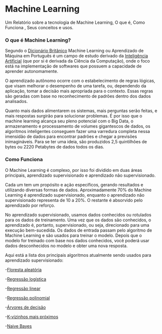 # Machine Learning

Um Relatório sobre a tecnologia de Machine Learning, O que é, Como Funciona , Seus conceitos e usos.

### **O que é Machine Learning?**

Segundo o [Dicionário Britânico](https://www.britannica.com/technology/machine-learning) Machine Learning ou Aprendizado de Máquina em Português é um campo de estudo derivado da [Inteligência Artificial](https://pt.wikipedia.org/wiki/Intelig%C3%AAncia_artificial#Vis%C3%A3o_geral) (que por si é derivada da Ciência da Computação), onde o foco está na implementação de softwares que possuem a capacidade de aprender autonomamente.

O aprendizado autônomo ocorre com o estabelecimento de regras lógicas, que visam melhorar o desempenho de uma tarefa, ou, dependendo da aplicação, tomar a decisão mais apropriada para o contexto. Essas regras são geradas com base no reconhecimento de padrões dentro dos dados analisados.

Quanto mais dados alimentarem os sistemas, mais perguntas serão feitas, e mais respostas surgirão para solucionar problemas. É por isso que o machine learning alcança seu pleno potencial com o Big Data, o armazenamento e processamento de volumes gigantescos de dados, os algoritmos inteligentes conseguem fazer uma varredura completa nessa imensidão de dados para encontrar padrões e chegar a previsões inimagináveis. Para se ter uma ideia, são produzidos 2,5 quintilhões de bytes ou 2220 Petabytes de dados todos os dias.

### **Como Funciona**

O Machine Learning é complexo, por isso foi dividido em duas áreas principais, aprendizado supervisionado e aprendizado não supervisionado.

Cada um tem um propósito e ação específicos, gerando resultados e utilizando diversas formas de dados. Aproximadamente 70% do Machine Learning é aprendizado supervisionado, enquanto o aprendizado não supervisionado representa de 10 a 20%. O restante é absorvido pelo aprendizado por reforço.

No aprendizado supervisionado, usamos dados conhecidos ou rotulados para os dados de treinamento. Uma vez que os dados são conhecidos, o aprendizado é, portanto, supervisionado, ou seja, direcionado para uma execução bem-sucedida. Os dados de entrada passam pelo algoritmo de Machine Learning e são usados para treinar o modelo. Depois que o modelo for treinado com base nos dados conhecidos, você poderá usar dados desconhecidos no modelo e obter uma nova resposta.

Aqui está a lista dos principais algoritmos atualmente sendo usados para aprendizado supervisionado:

-[Floresta aleatória](Floresta-Aleatoria)

-[Regressão logística](Regressão-Logistica)

-[Regressão linear](Regressão-Linear)

-[Regressão polinomial](Regressão-Polinomial)

-[Árvores de decisão](Árvore-de-decisão)

-[K-vizinhos mais próximos](K-vizinhos-mais-proximos)

-[Naive Bayes](Naive-Bayes)
